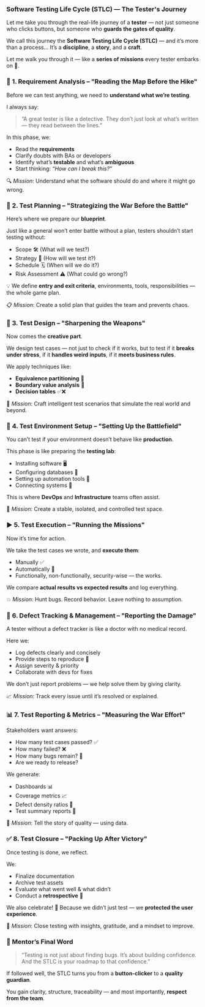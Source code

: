 

### Software Testing Life Cycle (STLC) — The Tester's Journey

Let me take you through the real-life journey of a **tester** — not just someone who clicks buttons, but someone who **guards the gates of quality**.

We call this journey the **Software Testing Life Cycle (STLC)** — and it’s more than a process…
It’s a **discipline**, a **story**, and a **craft**.

Let me walk you through it — like a **series of missions** every tester embarks on 🚀.

### 📘 **1. Requirement Analysis – "Reading the Map Before the Hike"**

Before we can test anything, we need to **understand what we’re testing**.

I always say:

> “A great tester is like a detective. They don’t just look at what’s written — they read between the lines.”

In this phase, we:

* Read the **requirements**
* Clarify doubts with BAs or developers
* Identify what’s **testable** and what’s **ambiguous**
* Start thinking: *“How can I break this?”*

🔍 *Mission*: Understand what the software should do and where it might go wrong.

### 🧠 **2. Test Planning – "Strategizing the War Before the Battle"**

Here’s where we prepare our **blueprint**.

Just like a general won’t enter battle without a plan, testers shouldn’t start testing without:

* Scope 🛠️ (What will we test?)
* Strategy 🎯 (How will we test it?)
* Schedule 🗓️ (When will we do it?)
* Risk Assessment ⚠️ (What could go wrong?)

💡 We define **entry and exit criteria**, environments, tools, responsibilities — the whole game plan.

📋 *Mission*: Create a solid plan that guides the team and prevents chaos.

### 🧪 **3. Test Design – "Sharpening the Weapons"**

Now comes the **creative part**.

We design test cases — not just to check if it works, but to test if it **breaks under stress**, if it **handles weird inputs**, if it **meets business rules**.

We apply techniques like:

* **Equivalence partitioning** 🧩
* **Boundary value analysis** 🚫
* **Decision tables** ✅❌

🎨 *Mission*: Craft intelligent test scenarios that simulate the real world and beyond.

### 🧱 **4. Test Environment Setup – "Setting Up the Battlefield"**

You can’t test if your environment doesn’t behave like **production**.

This phase is like preparing the **testing lab**:

* Installing software 🖥️
* Configuring databases 💾
* Setting up automation tools 🤖
* Connecting systems 🔌

This is where **DevOps** and **Infrastructure** teams often assist.

🧰 *Mission*: Create a stable, isolated, and controlled test space.

### ▶️ **5. Test Execution – "Running the Missions"**

Now it’s time for action.

We take the test cases we wrote, and **execute them**:

* Manually ✅
* Automatically 🤖
* Functionally, non-functionally, security-wise — the works.

We compare **actual results vs expected results** and log everything.

💥 *Mission*: Hunt bugs. Record behavior. Leave nothing to assumption.

### 🐞 **6. Defect Tracking & Management – "Reporting the Damage"**

A tester without a defect tracker is like a doctor with no medical record.

Here we:

* Log defects clearly and concisely
* Provide steps to reproduce 🧭
* Assign severity & priority
* Collaborate with devs for fixes

We don’t just report problems — we help solve them by giving clarity.

📈 *Mission*: Track every issue until it’s resolved or explained.

### 📊 **7. Test Reporting & Metrics – "Measuring the War Effort"**

Stakeholders want answers:

* How many test cases passed? ✅
* How many failed? ❌
* How many bugs remain? 🐞
* Are we ready to release?

We generate:

* Dashboards 📊
* Coverage metrics 📈
* Defect density ratios 🔢
* Test summary reports 🧾

🧠 *Mission*: Tell the story of quality — using data.

### ✅ **8. Test Closure – "Packing Up After Victory"**

Once testing is done, we reflect.

We:

* Finalize documentation
* Archive test assets
* Evaluate what went well & what didn’t
* Conduct a **retrospective** 🧭

We also celebrate! 🎉
Because we didn’t just test — we **protected the user experience**.

🏁 *Mission*: Close testing with insights, gratitude, and a mindset to improve.

### 💬 Mentor’s Final Word

> “Testing is not just about finding bugs. It’s about building confidence.
> And the STLC is your roadmap to that confidence.”

If followed well, the STLC turns you from a **button-clicker** to a **quality guardian**.

You gain clarity, structure, traceability — and most importantly, **respect from the team**.
